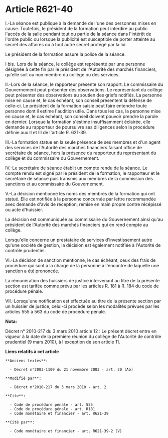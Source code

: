 # Article R621-40

I.-La séance est publique à la demande de l'une des personnes mises en cause. Toutefois, le président de la formation peut
interdire au public l'accès de la salle pendant tout ou partie de la séance dans l'intérêt de l'ordre public ou lorsque la
publicité est susceptible de porter atteinte au secret des affaires ou à tout autre secret protégé par la loi. 

Le président de la formation assure la police de la séance.

I bis.-Lors de la séance, le collège est représenté par une personne désignée à cette fin par le président de l'Autorité des
marchés financiers, qu'elle soit ou non membre du collège ou des services. 

II.-Lors de la séance, le rapporteur présente son rapport. Le commissaire du Gouvernement peut présenter des observations. Le
représentant du collège peut présenter des observations au soutien des griefs notifiés. La personne mise en cause et, le cas
échéant, son conseil présentent la défense de celle-ci. Le président de la formation saisie peut faire entendre toute
personne dont il estime l'audition utile. Dans tous les cas, la personne mise en cause et, le cas échéant, son conseil
doivent pouvoir prendre la parole en dernier. Lorsque la formation s'estime insuffisamment éclairée, elle demande au
rapporteur de poursuivre ses diligences selon la procédure définie aux II et III de l'article R. 621-39. 

III.-La formation statue en la seule présence de ses membres et d'un agent des services de l'Autorité des marchés financiers
faisant office de secrétaire de séance, hors la présence du rapporteur du représentant du collège et du commissaire du
Gouvernement. 

IV.-Le secrétaire de séance établit un compte rendu de la séance. Le compte rendu est signé par le président de la formation,
le rapporteur et le secrétaire de séance puis transmis aux membres de la commission des sanctions et au commissaire du
Gouvernement.

V.-La décision mentionne les noms des membres de la formation qui ont statué. Elle est notifiée à la personne concernée par
lettre recommandée avec demande d'avis de réception, remise en main propre contre récépissé ou acte d'huissier. 

La décision est communiquée au commissaire du Gouvernement ainsi qu'au président de l'Autorité des marchés financiers qui en
rend compte au collège. 

Lorsqu'elle concerne un prestataire de services d'investissement autre qu'une société de gestion, la décision est également
notifiée à l'Autorité de contrôle prudentiel.

VI.-La décision de sanction mentionne, le cas échéant, ceux des frais de procédure qui sont à la charge de la personne à
l'encontre de laquelle une sanction a été prononcée. 

La rémunération des huissiers de justice intervenant au titre de la présente section est tarifée comme prévu par les articles
R. 181 à R. 184 du code de procédure pénale. 

VII.-Lorsqu'une notification est effectuée au titre de la présente section par un huissier de justice, celui-ci procède selon
les modalités prévues par les articles 555 à 563 du code de procédure pénale.

**Nota:**

Décret n° 2010-217 du 3 mars 2010 article 12 : Le présent décret entre en vigueur à la date de la première réunion du collège
de l'Autorité de contrôle prudentiel (9 mars 2010), à l'exception de son article 11.

**Liens relatifs à cet article**

	**Anciens textes**:

	  - Décret n°2003-1109 du 21 novembre 2003 - art. 20 (Ab)

	**Modifié par**:

	  - Décret n°2010-217 du 3 mars 2010 - art. 2

	**Cite**:

	  - Code de procédure pénale - art. 555
	  - Code de procédure pénale - art. R181
	  - Code monétaire et financier - art. R621-39

	**Cité par**:

	  - Code monétaire et financier - art. R621-39-2 (V)
